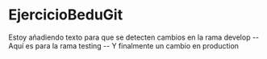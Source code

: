 # EjercicioBeduGit
Estoy añadiendo texto para que se detecten cambios en la rama develop
-- Aquí es para la rama testing
-- Y finalmente un cambio en production
